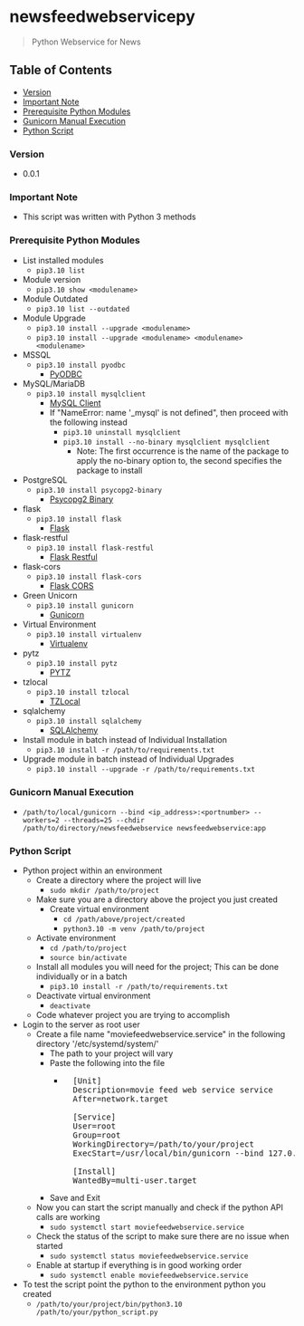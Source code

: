 # newsfeedwebservicepy
> Python Webservice for News

## Table of Contents
* [Version](#version)
* [Important Note](#important-note)
* [Prerequisite Python Modules](#prerequisite-python-modules)
* [Gunicorn Manual Execution](#gunicorn-manual-execution)
* [Python Script](#python-script)

### Version
* 0.0.1

### **Important Note**
* This script was written with Python 3 methods

### Prerequisite Python Modules
* List installed modules
  * `pip3.10 list`
* Module version
  * `pip3.10 show <modulename>`
* Module Outdated
  * `pip3.10 list --outdated`
* Module Upgrade
  * `pip3.10 install --upgrade <modulename>`
  * `pip3.10 install --upgrade <modulename> <modulename> <modulename>`
* MSSQL
  * `pip3.10 install pyodbc`
    * [PyODBC](https://pypi.org/project/pyodbc/)
* MySQL/MariaDB
  * `pip3.10 install mysqlclient`
    * [MySQL Client](https://pypi.org/project/mysqlclient/)
    * If "NameError: name '\_mysql' is not defined", then proceed with the following instead
      * `pip3.10 uninstall mysqlclient`
      * `pip3.10 install --no-binary mysqlclient mysqlclient`
        * Note: The first occurrence is the name of the package to apply the no-binary option to, the second specifies the package to install
* PostgreSQL
  * `pip3.10 install psycopg2-binary`
    * [Psycopg2 Binary](https://pypi.org/project/psycopg2/)
* flask
  * `pip3.10 install flask`
    * [Flask](https://pypi.org/project/Flask/)
* flask-restful
  * `pip3.10 install flask-restful`
    * [Flask Restful](https://pypi.org/project/Flask-RESTful/)
* flask-cors
  * `pip3.10 install flask-cors`
    * [Flask CORS](https://pypi.org/project/Flask-Cors/)
* Green Unicorn
  * `pip3.10 install gunicorn`
    * [Gunicorn](https://pypi.org/project/gunicorn/)
* Virtual Environment
  * `pip3.10 install virtualenv`
    * [Virtualenv](https://pypi.org/project/virtualenv/)
* pytz
  * `pip3.10 install pytz`
    * [PYTZ](https://pypi.org/project/pytz/)
* tzlocal
  * `pip3.10 install tzlocal`
    * [TZLocal](https://pypi.org/project/tzlocal/)
* sqlalchemy
  * `pip3.10 install sqlalchemy`
    * [SQLAlchemy](https://pypi.org/project/SQLAlchemy/)
* Install module in batch instead of Individual Installation
  * `pip3.10 install -r /path/to/requirements.txt`
* Upgrade module in batch instead of Individual Upgrades
  * `pip3.10 install --upgrade -r /path/to/requirements.txt`

### Gunicorn Manual Execution
* `/path/to/local/gunicorn --bind <ip_address>:<portnumber> --workers=2 --threads=25 --chdir /path/to/directory/newsfeedwebservice newsfeedwebservice:app`

### Python Script
* Python project within an environment
  * Create a directory where the project will live
    * `sudo mkdir /path/to/project`
  * Make sure you are a directory above the project you just created
    * Create virtual environment
      * `cd /path/above/project/created`
      * `python3.10 -m venv /path/to/project`
  * Activate environment
    * `cd /path/to/project`
    * `source bin/activate`
  * Install all modules you will need for the project; This can be done individually or in a batch
    * `pip3.10 install -r /path/to/requirements.txt`
  * Deactivate virtual environment
    * `deactivate`
  * Code whatever project you are trying to accomplish
 * Login to the server as root user
   * Create a file name "moviefeedwebservice.service" in the following directory '/etc/systemd/system/'
     * The path to your project will vary
     * Paste the following into the file
       * <pre>
           [Unit]
           Description=movie feed web service service
           After=network.target

           [Service]
           User=root
           Group=root
           WorkingDirectory=/path/to/your/project
           ExecStart=/usr/local/bin/gunicorn --bind 127.0.0.1:4817 --workers=2 --threads=25 --chdir /path/to/your/project moviefeedwebservice:app

           [Install]
           WantedBy=multi-user.target
         </pre>
     * Save and Exit
   * Now you can start the script manually and check if the python API calls are working
     * `sudo systemctl start moviefeedwebservice.service`
   * Check the status of the script to make sure there are no issue when started
     * `sudo systemctl status moviefeedwebservice.service`
   * Enable at startup if everything is in good working order
     * `sudo systemctl enable moviefeedwebservice.service`
* To test the script point the python to the environment python you created
  * `/path/to/your/project/bin/python3.10 /path/to/your/python_script.py`
